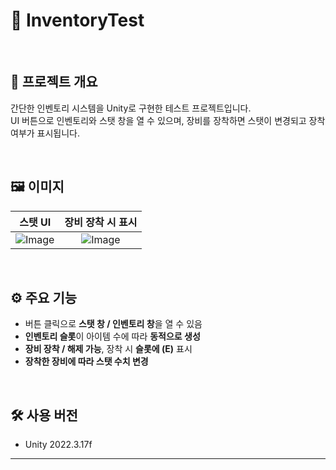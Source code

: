 # 🧳 InventoryTest

<br>

## 📝 프로젝트 개요  
간단한 인벤토리 시스템을 Unity로 구현한 테스트 프로젝트입니다.  
UI 버튼으로 인벤토리와 스탯 창을 열 수 있으며, 장비를 장착하면 스탯이 변경되고 장착 여부가 표시됩니다.  

<br>

## 🖼️ 이미지  
| 스탯 UI | 장비 장착 시 표시 |
|:--:|:--:|
| ![Image](https://github.com/user-attachments/assets/c33069de-b412-4ebb-8f2a-392fb7dec029)| ![Image](https://github.com/user-attachments/assets/b11ed6ed-b504-4baf-8d7d-69987f732200)|

<br>

## ⚙️ 주요 기능
-  버튼 클릭으로 **스탯 창 / 인벤토리 창**을 열 수 있음  
- **인벤토리 슬롯**이 아이템 수에 따라 **동적으로 생성**  
- **장비 장착 / 해제 가능**, 장착 시 **슬롯에 (E)** 표시  
- **장착한 장비에 따라 스탯 수치 변경**

<br>

## 🛠️ 사용 버전
- Unity 2022.3.17f

---
